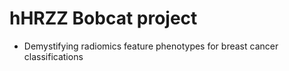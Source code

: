 # hHRZZ Bobcat project

- Demystifying radiomics feature phenotypes for breast cancer classifications

